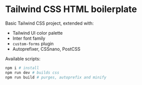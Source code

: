 # Tailwind CSS HTML boilerplate

Basic Tailwind CSS project, extended with:

- Tailwind UI color palette
- Inter font family
- `custom-forms` plugin
- Autoprefixer, CSSnano, PostCSS

Available scripts:

```sh
npm i # install
npm run dev # builds css
npm run build # purges, autoprefix and minify
```
